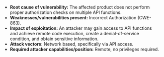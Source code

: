 - **Root cause of vulnerability:** The affected product does not perform proper authorization checks on multiple API functions.
- **Weaknesses/vulnerabilities present:** Incorrect Authorization (CWE-863).
- **Impact of exploitation:** An attacker may gain access to API functions and achieve remote code execution, create a denial-of-service condition, and obtain sensitive information.
- **Attack vectors:** Network based, specifically via API access.
- **Required attacker capabilities/position:** Remote, no privileges required.
